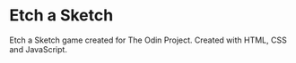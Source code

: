 # Etch a Sketch
Etch a Sketch game created for The Odin Project. Created with HTML, CSS and JavaScript.
